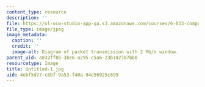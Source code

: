 ```yaml
---
content_type: resource
description: ''
file: https://ol-ocw-studio-app-qa.s3.amazonaws.com/courses/6-033-computer-system-engineering-spring-2018/4ebf5d77c8bf9a53f40a94e56925c899_Untitled-1.jpg
file_type: image/jpeg
image_metadata:
  caption: ''
  credit: ''
  image-alt: Diagram of packet transmission with 2 Mb/s window.
parent_uid: a832ff85-3be6-a295-c5a6-23b102707bb8
resourcetype: Image
title: Untitled-1.jpg
uid: 4ebf5d77-c8bf-9a53-f40a-94e56925c899
---
```

